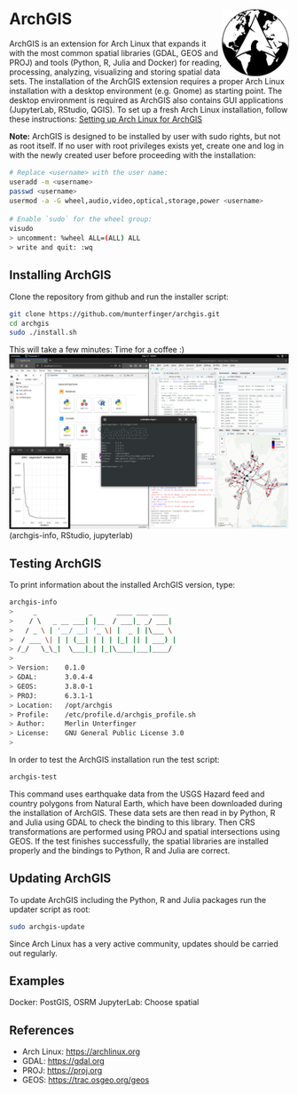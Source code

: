 # ArchGIS <img src="docs/figures/archgis_logo.png" align="right" alt="" width="120" />

ArchGIS is an extension for Arch Linux that expands it with the most common
spatial libraries (GDAL, GEOS and PROJ) and tools (Python, R, Julia and Docker) for
reading, processing, analyzing, visualizing and storing spatial data sets.
The installation of the ArchGIS extension requires a proper Arch Linux installation
with a desktop environment (e.g. Gnome) as starting point. The desktop environment
is required as ArchGIS also contains GUI applications (JupyterLab, RStudio, QGIS).
To set up a fresh Arch Linux installation, follow these instructions: [Setting up Arch Linux for ArchGIS](docs/SETUP.md)

**Note:** ArchGIS is designed to be installed by user with sudo rights,
but not as root itself. If no user with root privileges exists yet,
create one and log in with the newly created user before proceeding with the
installation:
``` bash
# Replace <username> with the user name:
useradd -m <username>
passwd <username>
usermod -a -G wheel,audio,video,optical,storage,power <username>

# Enable `sudo` for the wheel group:
visudo
> uncomment: %wheel ALL=(ALL) ALL
> write and quit: :wq
```

## Installing ArchGIS
Clone the repository from github and run the installer script:
``` bash
git clone https://github.com/munterfinger/archgis.git
cd archgis
sudo ./install.sh
```
This will take a few minutes: Time for a coffee :)
![](/docs/figures/archgis_desktop.png)
(archgis-info, RStudio, jupyterlab)

## Testing ArchGIS

To print information about the installed ArchGIS version, type:

``` bash
archgis-info
>     _             _      ____ ___ ____  
>    / \   _ __ ___| |__  / ___|_ _/ ___| 
>   / _ \ | '__/ __| '_ \| |  _ | |\___ \ 
>  / ___ \| | | (__| | | | |_| || | ___) |
> /_/   \_\_|  \___|_| |_|\____|___|____/ 
>                                         
> Version:    0.1.0
> GDAL:       3.0.4-4
> GEOS:       3.8.0-1
> PROJ:       6.3.1-1
> Location:   /opt/archgis
> Profile:    /etc/profile.d/archgis_profile.sh
> Author:     Merlin Unterfinger
> License:    GNU General Public License 3.0
> 
```

In order to test the ArchGIS installation run the test script:
``` bash
archgis-test
```

This command uses earthquake data from the USGS Hazard feed and country polygons
from Natural Earth, which have been downloaded during the installation of ArchGIS.
These data sets are then read in by Python, R and Julia using GDAL to check the binding
to this library. Then CRS transformations are performed using PROJ and spatial
intersections using GEOS. If the test finishes successfully, the spatial libraries
are installed properly and the bindings to Python, R and Julia are correct.


## Updating ArchGIS
To update ArchGIS including the Python, R and Julia packages run the updater script as root:
``` bash
sudo archgis-update
```
Since Arch Linux has a very active community, updates should be carried out regularly.

## Examples
Docker: PostGIS, OSRM
JupyterLab: Choose spatial

## References

* Arch Linux: https://archlinux.org
* GDAL: https://gdal.org
* PROJ: https://proj.org
* GEOS: https://trac.osgeo.org/geos

